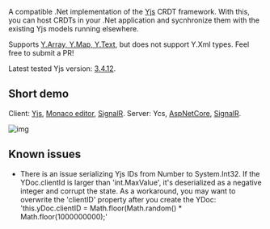 A compatible .Net implementation of the [Yjs](https://github.com/yjs/yjs) CRDT framework.
With this, you can host CRDTs in your .Net application and sycnhronize them with the existing Yjs models running elsewhere.

Supports [Y.Array, Y.Map, Y.Text](https://github.com/yjs/yjs#shared-types), but does not support Y.Xml types. Feel free to submit a PR!

Latest tested Yjs version: [3.4.12](https://github.com/yjs/yjs/releases/tag/v13.4.12).

Short demo
-------

Client: [Yjs](https://github.com/yjs/yjs), [Monaco editor](https://github.com/microsoft/monaco-editor), [SignalR](https://github.com/dotnet/aspnetcore/tree/master/src/SignalR).
Server: Ycs, [AspNetCore](https://github.com/dotnet/aspnetcore), [SignalR](https://github.com/dotnet/aspnetcore/tree/master/src/SignalR).

![img](https://github.com/yjs/ycs/blob/main/docs/ycs.gif)

Known issues
-------
* There is an issue serializing Yjs IDs from Number to System.Int32. If the YDoc.clientId is larger than 'int.MaxValue', it's deserialized as a negative integer and corrupt the state.
As a workaround, you may want to overwrite the 'clientID' property after you create the YDoc: 'this.yDoc.clientID = Math.floor(Math.random() * Math.floor(1000000000);'

